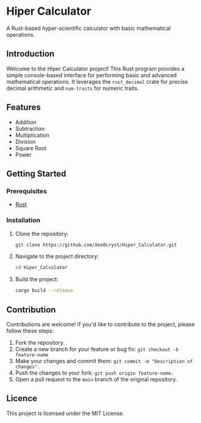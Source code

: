 # Hiper Calculator

A Rust-based hyper-scientific calculator with basic mathematical operations.

## Introduction

Welcome to the Hiper Calculator project! This Rust program provides a simple console-based interface for performing basic and advanced mathematical operations. It leverages the `rust_decimal` crate for precise decimal arithmetic and `num-traits` for numeric traits.

## Features

- Addition
- Subtraction
- Multiplication
- Division
- Square Root
- Power

## Getting Started

### Prerequisites

- [Rust](https://www.rust-lang.org/tools/install)

### Installation

1. Clone the repository:

   ```bash
   git clone https://github.com/Xen0cryst/Hiper_Calculator.git   

2. Navigate to the project directory:
   ```bash
   cd Hiper_Calculator
3. Build the project:
 
   ```bash
   cargo build --release

## Contribution

Contributions are welcome! If you'd like to contribute to the project, please follow these steps:

1. Fork the repository.
2. Create a new branch for your feature or bug fix: `git checkout -b feature-name`
3. Make your changes and commit them: `git commit -m "Description of changes".`
4. Push the changes to your fork: `git push origin feature-name.`
5. Open a pull request to the `main` branch of the original repository.

## Licence 

This project is licensed under the MIT License.



   


   


 
